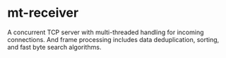 # mt-receiver
A concurrent TCP server with multi-threaded handling for incoming connections.
And frame processing includes data deduplication, sorting, and fast byte search algorithms.

